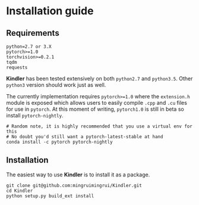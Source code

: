 # Installation guide

## Requirements

```
python=2.7 or 3.X
pytorch>=1.0
torchvision>=0.2.1
tqdm
requests
```

**Kindler** has been tested extensively on both `python2.7` and `python3.5`. Other `python3` version should work just as well.

The currently implementation requires `pytorch>=1.0` where the `extension.h` module is exposed which allows users to easily compile `.cpp` and `.cu` files for use in `pytorch`. At this moment of writing, `pytorch1.0` is still in beta so install `pytorch-nightly`.

```
# Random note, it is highly recommended that you use a virtual env for this
# No doubt you'd still want a pytorch-latest-stable at hand
conda install -c pytorch pytorch-nightly
```

## Installation

The easiest way to use **Kindler** is to install it as a package.

```
git clone git@github.com:mingruimingrui/Kindler.git
cd Kindler
python setup.py build_ext install
```
